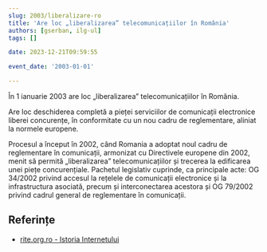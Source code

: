 ```yaml
---
slug: 2003/liberalizare-ro
title: 'Are loc „liberalizarea” telecomunicațiilor în România'
authors: [gserban, ilg-ul]
tags: []

date: 2023-12-21T09:59:55

event_date: '2003-01-01'

---
```


În 1 ianuarie 2003 are loc „liberalizarea” telecomunicațiilor în România.

<!-- truncate -->

Are loc deschiderea completă a pieței serviciilor de comunicații electronice
liberei concurențe, în conformitate cu un nou cadru de reglementare, aliniat
la normele europene.

Procesul a început în 2002, când Romania a adoptat noul cadru de reglementare
în comunicații, armonizat cu Directivele europene din 2002, menit să permită
„liberalizarea” telecomunicațiilor și trecerea la edificarea unei piețe
concurențiale. Pachetul legislativ cuprinde, ca principale acte:
OG 34/2002 privind accesul la rețelele de comunicații electronice și
la infrastructura asociată, precum și interconectarea acestora și
OG 79/2002 privind cadrul general de reglementare în comunicații.

## Referințe

- [rite.org.ro - Istoria Internetului](https://rite.org.ro/istoria-internetului/)
